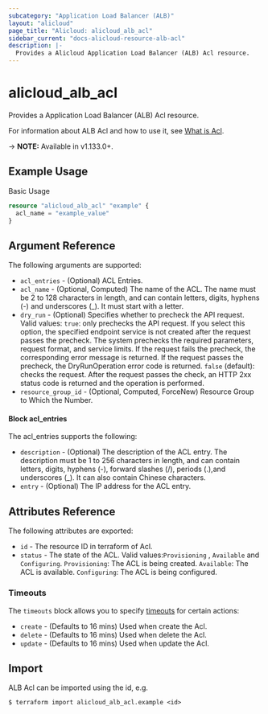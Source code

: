 ```yaml
---
subcategory: "Application Load Balancer (ALB)"
layout: "alicloud"
page_title: "Alicloud: alicloud_alb_acl"
sidebar_current: "docs-alicloud-resource-alb-acl"
description: |-
  Provides a Alicloud Application Load Balancer (ALB) Acl resource.
---
```


# alicloud\_alb\_acl

Provides a Application Load Balancer (ALB) Acl resource.

For information about ALB Acl and how to use it, see [What is Acl](https://www.alibabacloud.com/help/doc-detail/213617.htm).

-> **NOTE:** Available in v1.133.0+.

## Example Usage

Basic Usage

```terraform
resource "alicloud_alb_acl" "example" {
  acl_name = "example_value"
}

```

## Argument Reference

The following arguments are supported:

* `acl_entries` - (Optional) ACL Entries.
* `acl_name` - (Optional, Computed) The name of the ACL. The name must be 2 to 128 characters in length, and can contain letters, digits, hyphens (-) and underscores (_). It must start with a letter.
* `dry_run` - (Optional) Specifies whether to precheck the API request. Valid values: `true`: only prechecks the API request. If you select this option, the specified endpoint service is not created after the request passes the precheck. The system prechecks the required parameters, request format, and service limits. If the request fails the precheck, the corresponding error message is returned. If the request passes the precheck, the DryRunOperation error code is returned. `false` (default): checks the request. After the request passes the check, an HTTP 2xx status code is returned and the operation is performed.
* `resource_group_id` - (Optional, Computed, ForceNew) Resource Group to Which the Number.

#### Block acl_entries

The acl_entries supports the following: 

* `description` - (Optional) The description of the ACL entry. The description must be 1 to 256 characters in length, and can contain letters, digits, hyphens (-), forward slashes (/), periods (.),and underscores (_). It can also contain Chinese characters.
* `entry` - (Optional) The IP address for the ACL entry.

## Attributes Reference

The following attributes are exported:

* `id` - The resource ID in terraform of Acl.
* `status` - The state of the ACL. Valid values:`Provisioning` , `Available` and `Configuring`.  `Provisioning`: The ACL is being created. `Available`: The ACL is available. `Configuring`: The ACL is being configured.

### Timeouts

The `timeouts` block allows you to specify [timeouts](https://www.terraform.io/docs/configuration-0-11/resources.html#timeouts) for certain actions:

* `create` - (Defaults to 16 mins) Used when create the Acl.
* `delete` - (Defaults to 16 mins) Used when delete the Acl.
* `update` - (Defaults to 16 mins) Used when update the Acl.

## Import

ALB Acl can be imported using the id, e.g.

```
$ terraform import alicloud_alb_acl.example <id>
```